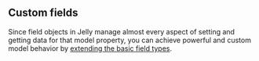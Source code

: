 ## Custom fields

Since field objects in Jelly manage almost every aspect of setting and getting
data for that model property, you can achieve powerful and custom model
behavior by [extending the basic field types](extending-field).